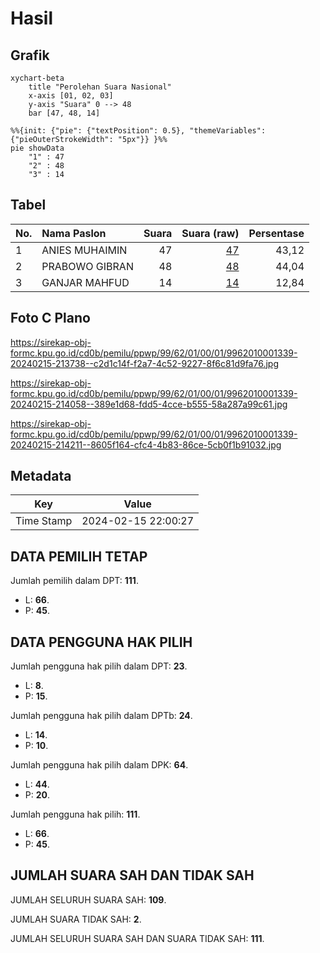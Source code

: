 # Hasil

## Grafik

```mermaid
xychart-beta
    title "Perolehan Suara Nasional"
    x-axis [01, 02, 03]
    y-axis "Suara" 0 --> 48
    bar [47, 48, 14]
```

```mermaid
%%{init: {"pie": {"textPosition": 0.5}, "themeVariables": {"pieOuterStrokeWidth": "5px"}} }%%
pie showData
    "1" : 47
    "2" : 48
    "3" : 14
```

## Tabel

| No. | Nama Paslon    | Suara | Suara (raw) | Persentase |
|:--- |:-------------- | -----:| -----------:| ----------:|
| 1   | ANIES MUHAIMIN | 47    | [47][p-1]   | 43,12      |
| 2   | PRABOWO GIBRAN | 48    | [48][p-2]   | 44,04      |
| 3   | GANJAR MAHFUD  | 14    | [14][p-3]   | 12,84      |


[p-1]: https://github.com/gigit-pemilu/pemilu-2024/blob/main/pilpres/hitung-suara/sub/99-luar-negeri/sub/62-kuala-lumpur-malaysia/sub/01-kuala-lumpur-malaysia/sub/0001-kuala-lumpur-malaysia/sub/339-tps-026/sub/paslon-1.txt
[p-2]: https://github.com/gigit-pemilu/pemilu-2024/blob/main/pilpres/hitung-suara/sub/99-luar-negeri/sub/62-kuala-lumpur-malaysia/sub/01-kuala-lumpur-malaysia/sub/0001-kuala-lumpur-malaysia/sub/339-tps-026/sub/paslon-2.txt
[p-3]: https://github.com/gigit-pemilu/pemilu-2024/blob/main/pilpres/hitung-suara/sub/99-luar-negeri/sub/62-kuala-lumpur-malaysia/sub/01-kuala-lumpur-malaysia/sub/0001-kuala-lumpur-malaysia/sub/339-tps-026/sub/paslon-3.txt

## Foto C Plano

https://sirekap-obj-formc.kpu.go.id/cd0b/pemilu/ppwp/99/62/01/00/01/9962010001339-20240215-213738--c2d1c14f-f2a7-4c52-9227-8f6c81d9fa76.jpg

https://sirekap-obj-formc.kpu.go.id/cd0b/pemilu/ppwp/99/62/01/00/01/9962010001339-20240215-214058--389e1d68-fdd5-4cce-b555-58a287a99c61.jpg

https://sirekap-obj-formc.kpu.go.id/cd0b/pemilu/ppwp/99/62/01/00/01/9962010001339-20240215-214211--8605f164-cfc4-4b83-86ce-5cb0f1b91032.jpg


## Metadata

| Key        | Value               |
| ---------- | ------------------- |
| Time Stamp | 2024-02-15 22:00:27 |


## DATA PEMILIH TETAP

Jumlah pemilih dalam DPT: **111**.
 * L: **66**.
 * P: **45**.

## DATA PENGGUNA HAK PILIH

Jumlah pengguna hak pilih dalam DPT: **23**.
 * L: **8**.
 * P: **15**.

Jumlah pengguna hak pilih dalam DPTb: **24**.
 * L: **14**.
 * P: **10**.

Jumlah pengguna hak pilih dalam DPK: **64**.
 * L: **44**.
 * P: **20**.

Jumlah pengguna hak pilih: **111**.
 * L: **66**.
 * P: **45**.

## JUMLAH SUARA SAH DAN TIDAK SAH

JUMLAH SELURUH SUARA SAH: **109**.

JUMLAH SUARA TIDAK SAH: **2**.

JUMLAH SELURUH SUARA SAH DAN SUARA TIDAK SAH: **111**.


